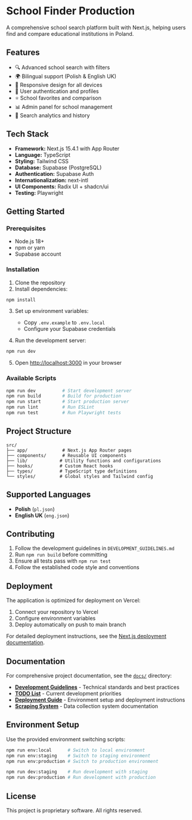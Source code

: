 # School Finder Production

A comprehensive school search platform built with Next.js, helping users find and compare educational institutions in Poland.

## Features

- 🔍 Advanced school search with filters
- 🌍 Bilingual support (Polish & English UK)
- 📱 Responsive design for all devices
- 🔐 User authentication and profiles
- ⭐ School favorites and comparison
- 📊 Admin panel for school management
- 🎯 Search analytics and history

## Tech Stack

- **Framework:** Next.js 15.4.1 with App Router
- **Language:** TypeScript
- **Styling:** Tailwind CSS
- **Database:** Supabase (PostgreSQL)
- **Authentication:** Supabase Auth
- **Internationalization:** next-intl
- **UI Components:** Radix UI + shadcn/ui
- **Testing:** Playwright

## Getting Started

### Prerequisites

- Node.js 18+ 
- npm or yarn
- Supabase account

### Installation

1. Clone the repository
2. Install dependencies:

```bash
npm install
```

3. Set up environment variables:
   - Copy `.env.example` to `.env.local`
   - Configure your Supabase credentials

4. Run the development server:

```bash
npm run dev
```

5. Open [http://localhost:3000](http://localhost:3000) in your browser

### Available Scripts

```bash
npm run dev          # Start development server
npm run build        # Build for production
npm run start        # Start production server
npm run lint         # Run ESLint
npm run test         # Run Playwright tests
```

## Project Structure

```
src/
├── app/             # Next.js App Router pages
├── components/      # Reusable UI components
├── lib/            # Utility functions and configurations
├── hooks/          # Custom React hooks
├── types/          # TypeScript type definitions
└── styles/         # Global styles and Tailwind config
```

## Supported Languages

- **Polish** (`pl.json`)
- **English UK** (`eng.json`)

## Contributing

1. Follow the development guidelines in `DEVELOPMENT_GUIDELINES.md`
2. Run `npm run build` before committing
3. Ensure all tests pass with `npm run test`
4. Follow the established code style and conventions

## Deployment

The application is optimized for deployment on Vercel:

1. Connect your repository to Vercel
2. Configure environment variables
3. Deploy automatically on push to main branch

For detailed deployment instructions, see the [Next.js deployment documentation](https://nextjs.org/docs/app/building-your-application/deploying).

## Documentation

For comprehensive project documentation, see the [`docs/`](./docs/) directory:

- **[Development Guidelines](./docs/DEVELOPMENT.md)** - Technical standards and best practices
- **[TODO List](./docs/TODO.md)** - Current development priorities
- **[Deployment Guide](./docs/DEPLOYMENT.md)** - Environment setup and deployment instructions
- **[Scraping System](./docs/SCRAPING_SYSTEM.md)** - Data collection system documentation

## Environment Setup

Use the provided environment switching scripts:

```bash
npm run env:local      # Switch to local environment
npm run env:staging    # Switch to staging environment  
npm run env:production # Switch to production environment

npm run dev:staging    # Run development with staging
npm run dev:production # Run development with production
```

## License

This project is proprietary software. All rights reserved.